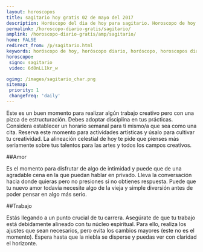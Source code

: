 ```yaml
---
layout: horoscopos
title: sagitario hoy gratis 02 de mayo del 2017 
description: Horóscopo del dia de hoy para sagitario. Horoscopo de hoy 02 de mayo del 2017. Las predicciones de amor, trabajo, vida personal gratis.
permalink: /horoscopo-diario-gratis/sagitario/
amplink: /horoscopo-diario-gratis/amp/sagitario/
home: FALSE
redirect_from: /p/sagitario.html
keywords: horóscopo de hoy, horóscopo diario, horóscopo, horoscopos diarios gratis del dia de hoy, horóscopo diario gratis,horóscopo 2017, horóscopo esperanza gracia, horoscopo sagitario hoy, horoscop, horóscopos gratis, horoscopo sagitario, horoscopo sagitario 2017, Tarot, Astrologia, Zodíaco, sagitario, horoscopo gratis
horoscopo:
 signo: sagitario
 video: 6d8nLL1kr_w

ogimg: /images/sagitario_char.png
sitemap:
 priority: 1
 changefreq: 'daily'
---
```



Este es un buen momento para realizar algún trabajo creativo pero con una pizca de estructuración. Debes adoptar disciplina en tus prácticas. Considera establecer un horario semanal para ti mismo/a que sea como una cita. Reserva este momento para actividades artísticas y úsalo para cultivar tu creatividad. La alineación celestial de hoy te pide que pienses más seriamente sobre tus talentos para las artes y todos los campos creativos.

##Amor

Es el momento para disfrutar de algo de intimidad y puede que de una agradable cena en la que puedan hablar en privado. Lleva la conversación hacia donde quieras pero no presiones si no obtienes respuesta. Puede que tu nuevo amor todavía necesite algo de la vieja y simple diversión antes de poder pensar en algo más serio.

##Trabajo

Estás llegando a un punto crucial de tu carrera. Asegúrate de que tu trabajo está debidamente alineado con tu núcleo espiritual. Para ello, realiza los ajustes que sean necesarios, pero evita los cambios mayores (este no es el momento). Espera hasta que la niebla se disperse y puedas ver con claridad el horizonte.